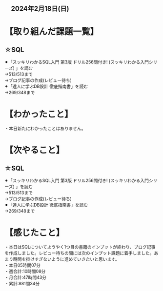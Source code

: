 ## 　2024年2月18日(日)
# 【取り組んだ課題一覧】
## ☆SQL
⚫︎「スッキリわかるSQL入門 第3版 ドリル256問付き! (スッキリわかる入門シリーズ) 」を読む<br>
→513/513まで<br>
→ブログ記事の作成(レビュー待ち)<br>
⚫︎「達人に学ぶDB設計 徹底指南書」を読む<br>
→269/348まで<br>
# 【わかったこと】
・本日新たにわかったことはありません。<br>
# 【次やること】
## ☆SQL
⚫︎「スッキリわかるSQL入門 第3版 ドリル256問付き! (スッキリわかる入門シリーズ) 」を読む<br>
→513/513まで<br>
→ブログ記事の作成(レビュー待ち)<br>
⚫︎「達人に学ぶDB設計 徹底指南書」を読む<br>
→269/348まで<br>
# 【感じたこと】
・本日はSQLについてようやく1つ目の書籍のインプットが終わり、ブログ記事を作成しました。レビュー待ちの間には次のインプット課題に着手しました。あまり時間を掛けすぎないように進めていきたいと思います。<br>
・本日05時間07分<br>
・週合計:10時間08分<br>
・月合計:47時間43分<br>
・累計:881間34分<br>
